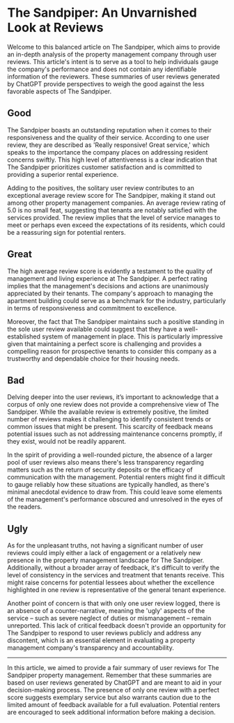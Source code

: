 # The Sandpiper: An Unvarnished Look at Reviews

Welcome to this balanced article on The Sandpiper, which aims to provide an in-depth analysis of the property management company through user reviews. This article's intent is to serve as a tool to help individuals gauge the company's performance and does not contain any identifiable information of the reviewers. These summaries of user reviews generated by ChatGPT provide perspectives to weigh the good against the less favorable aspects of The Sandpiper.

## Good

The Sandpiper boasts an outstanding reputation when it comes to their responsiveness and the quality of their service. According to one user review, they are described as 'Really responsive! Great service,' which speaks to the importance the company places on addressing resident concerns swiftly. This high level of attentiveness is a clear indication that The Sandpiper prioritizes customer satisfaction and is committed to providing a superior rental experience.

Adding to the positives, the solitary user review contributes to an exceptional average review score for The Sandpiper, making it stand out among other property management companies. An average review rating of 5.0 is no small feat, suggesting that tenants are notably satisfied with the services provided. The review implies that the level of service manages to meet or perhaps even exceed the expectations of its residents, which could be a reassuring sign for potential renters.

## Great

The high average review score is evidently a testament to the quality of management and living experience at The Sandpiper. A perfect rating implies that the management's decisions and actions are unanimously appreciated by their tenants. The company's approach to managing the apartment building could serve as a benchmark for the industry, particularly in terms of responsiveness and commitment to excellence.

Moreover, the fact that The Sandpiper maintains such a positive standing in the sole user review available could suggest that they have a well-established system of management in place. This is particularly impressive given that maintaining a perfect score is challenging and provides a compelling reason for prospective tenants to consider this company as a trustworthy and dependable choice for their housing needs.

## Bad

Delving deeper into the user reviews, it’s important to acknowledge that a corpus of only one review does not provide a comprehensive view of The Sandpiper. While the available review is extremely positive, the limited number of reviews makes it challenging to identify consistent trends or common issues that might be present. This scarcity of feedback means potential issues such as not addressing maintenance concerns promptly, if they exist, would not be readily apparent.

In the spirit of providing a well-rounded picture, the absence of a larger pool of user reviews also means there's less transparency regarding matters such as the return of security deposits or the efficacy of communication with the management. Potential renters might find it difficult to gauge reliably how these situations are typically handled, as there's minimal anecdotal evidence to draw from. This could leave some elements of the management's performance obscured and unresolved in the eyes of the readers.

## Ugly

As for the unpleasant truths, not having a significant number of user reviews could imply either a lack of engagement or a relatively new presence in the property management landscape for The Sandpiper. Additionally, without a broader array of feedback, it's difficult to verify the level of consistency in the services and treatment that tenants receive. This might raise concerns for potential lessees about whether the excellence highlighted in one review is representative of the general tenant experience.

Another point of concern is that with only one user review logged, there is an absence of a counter-narrative, meaning the 'ugly' aspects of the service – such as severe neglect of duties or mismanagement – remain unreported. This lack of critical feedback doesn't provide an opportunity for The Sandpiper to respond to user reviews publicly and address any discontent, which is an essential element in evaluating a property management company's transparency and accountability.

---

In this article, we aimed to provide a fair summary of user reviews for The Sandpiper property management. Remember that these summaries are based on user reviews generated by ChatGPT and are meant to aid in your decision-making process. The presence of only one review with a perfect score suggests exemplary service but also warrants caution due to the limited amount of feedback available for a full evaluation. Potential renters are encouraged to seek additional information before making a decision.